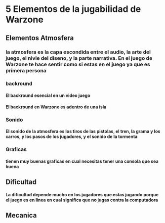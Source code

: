 # 5 Elementos de la jugabilidad de Warzone

## Elementos Atmosfera 
### la atmosfera es la capa escondida entre el audio, la arte del juego, el nivle del diseno, y la parte narrativa. En el juego de Warzone te hace sentir como si estas en el juego ya que es primera persona

### backround
#### El backround esencial en un video juego
#### El backround en Warzone es adentro de una isla 
### Sonido
#### El sonido de la atmosfera es los tiros de las pistolas, el tren, la grama y los carros, y los pasos de los jugadores, y el sonido de la tormenta
### Graficas
#### tienen muy buenas graficas en cual necesitas tener una consola que sea buena
 
## Dificultad 
#### La dificultad depende mucho en los jugadores que estas jugando porque el juego es en linea en cual significa que no jugas contra la computadora




## Mecanica
### 
